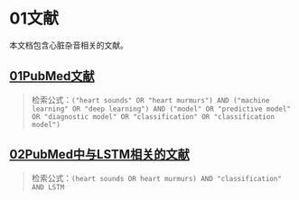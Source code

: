 # 01文献

本文档包含心脏杂音相关的文献。


## [01PubMed文献](10项目申报\02心脏杂音\01文献\01PubMed文献\README.md)
> 检索公式：`("heart sounds" OR "heart murmurs") AND ("machine learning" OR "deep learning") AND ("model" OR "predictive model" OR "diagnostic model" OR "classification" OR "classification model")`


## [02PubMed中与LSTM相关的文献](10项目申报\02心脏杂音\01文献\02PubMed中与LSTM相关的文献\README.md)

> 检索公式：`(heart sounds OR heart murmurs) AND "classification" AND LSTM`





